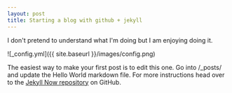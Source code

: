 ```yaml
---
layout: post
title: Starting a blog with github + jekyll
---
```


I don't pretend to understand what I'm doing but I am enjoying doing it.

![_config.yml]({{ site.baseurl }}/images/config.png)

The easiest way to make your first post is to edit this one. Go into /_posts/ and update the Hello World markdown file. For more instructions head over to the [Jekyll Now repository](https://github.com/barryclark/jekyll-now) on GitHub.
